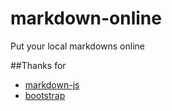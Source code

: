 markdown-online
===============

Put your local markdowns online

##Thanks for
* [markdown-js](https://github.com/evilstreak/markdown-js)
* [bootstrap](https://github.com/twbs/bootstrap)

